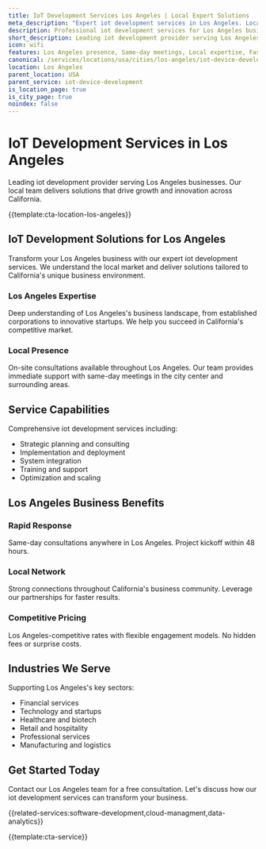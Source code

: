 ```yaml
---
title: IoT Development Services Los Angeles | Local Expert Solutions
meta_description: "Expert iot development services in Los Angeles. Local team, same-day consultations, proven results. Transform your business today."
description: Professional iot development services for Los Angeles businesses
short_description: Leading iot development provider serving Los Angeles and California.
icon: wifi
features: Los Angeles presence, Same-day meetings, Local expertise, Fast deployment, Competitive rates, Proven track record
canonical: /services/locations/usa/cities/los-angeles/iot-device-development-los-angeles.html
location: Los Angeles
parent_location: USA
parent_service: iot-device-development
is_location_page: true
is_city_page: true
noindex: false
---
```


# IoT Development Services in Los Angeles

Leading iot development provider serving Los Angeles businesses. Our local team delivers solutions that drive growth and innovation across California.

{{template:cta-location-los-angeles}}

## IoT Development Solutions for Los Angeles

Transform your Los Angeles business with our expert iot development services. We understand the local market and deliver solutions tailored to California's unique business environment.

### Los Angeles Expertise

Deep understanding of Los Angeles's business landscape, from established corporations to innovative startups. We help you succeed in California's competitive market.

### Local Presence

On-site consultations available throughout Los Angeles. Our team provides immediate support with same-day meetings in the city center and surrounding areas.

## Service Capabilities

Comprehensive iot development services including:
- Strategic planning and consulting
- Implementation and deployment
- System integration
- Training and support
- Optimization and scaling

## Los Angeles Business Benefits

### Rapid Response
Same-day consultations anywhere in Los Angeles. Project kickoff within 48 hours.

### Local Network
Strong connections throughout California's business community. Leverage our partnerships for faster results.

### Competitive Pricing
Los Angeles-competitive rates with flexible engagement models. No hidden fees or surprise costs.

## Industries We Serve

Supporting Los Angeles's key sectors:
- Financial services
- Technology and startups
- Healthcare and biotech
- Retail and hospitality
- Professional services
- Manufacturing and logistics

## Get Started Today

Contact our Los Angeles team for a free consultation. Let's discuss how our iot development services can transform your business.

{{related-services:software-development,cloud-managment,data-analytics}}

{{template:cta-service}}
